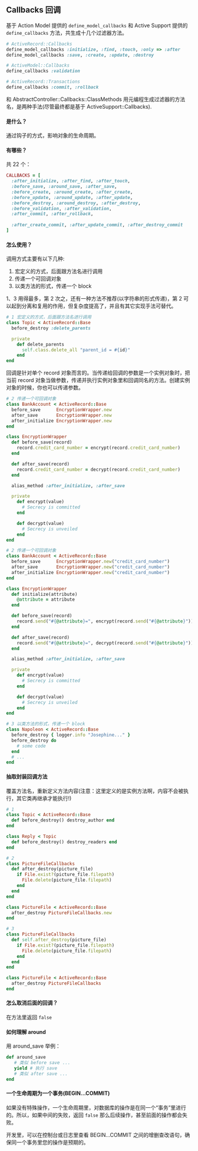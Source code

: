 ## Callbacks 回调

基于 Action Model 提供的 `define_model_callbacks` 和 Active Support 提供的 `define_callbacks` 方法，共生成十几个过滤器方法。

```ruby
# ActiveRecord::Callbacks
define_model_callbacks :initialize, :find, :touch, :only => :after
define_model_callbacks :save, :create, :update, :destroy

# ActiveModel::Callbacks
define_callbacks :validation

# ActiveRecord::Transactions
define_callbacks :commit, :rollback
```

和 AbstractController::Callbacks::ClassMethods 用元编程生成过滤器的方法名，是两种手法(尽管最终都是基于 ActiveSupport::Callbacks).

#### 是什么？

通过钩子的方式，影响对象的生命周期。

#### 有哪些？

共 22 个：

```ruby
CALLBACKS = [
  :after_initialize, :after_find, :after_touch,
  :before_save, :around_save, :after_save,
  :before_create, :around_create, :after_create,
  :before_update, :around_update, :after_update,
  :before_destroy, :around_destroy, :after_destroy,
  :before_validation, :after_validation,
  :after_commit, :after_rollback,
  
  :after_create_commit, :after_update_commit, :after_destroy_commit
]
```

#### 怎么使用？

调用方式主要有以下几种:

1. 宏定义的方式，后面跟方法名进行调用
2. 传递一个可回调对象
3. 以类方法的形式，传递一个 block

1、3 用得最多，第 2 次之，还有一种方法不推荐(以字符串的形式传递)，第 2 可以起到分离和复用的作用，但复杂度提高了，并且有其它实现手法可替代。

```ruby
# 1 宏定义的方式，后面跟方法名进行调用
class Topic < ActiveRecord::Base
  before_destroy :delete_parents

  private
    def delete_parents
      self.class.delete_all "parent_id = #{id}"
    end
end
```

回调是针对单个 record 对象而言的。当传递给回调的参数是一个实例对象时，把当前 record 对象当做参数，传递并执行实例对象里和回调同名的方法。创建实例对象的时候，你也可以传递参数。

```ruby
# 2 传递一个可回调对象
class BankAccount < ActiveRecord::Base
  before_save      EncryptionWrapper.new
  after_save       EncryptionWrapper.new
  after_initialize EncryptionWrapper.new
end

class EncryptionWrapper
  def before_save(record)
    record.credit_card_number = encrypt(record.credit_card_number)
  end

  def after_save(record)
    record.credit_card_number = decrypt(record.credit_card_number)
  end

  alias_method :after_initialize, :after_save

  private
    def encrypt(value)
      # Secrecy is committed
    end

    def decrypt(value)
      # Secrecy is unveiled
    end
end

# 2 传递一个可回调对象
class BankAccount < ActiveRecord::Base
  before_save      EncryptionWrapper.new("credit_card_number")
  after_save       EncryptionWrapper.new("credit_card_number")
  after_initialize EncryptionWrapper.new("credit_card_number")
end

class EncryptionWrapper
  def initialize(attribute)
    @attribute = attribute
  end

  def before_save(record)
    record.send("#{@attribute}=", encrypt(record.send("#{@attribute}")))
  end

  def after_save(record)
    record.send("#{@attribute}=", decrypt(record.send("#{@attribute}")))
  end

  alias_method :after_initialize, :after_save

  private
    def encrypt(value)
      # Secrecy is committed
    end

    def decrypt(value)
      # Secrecy is unveiled
    end
end
```

```ruby
# 3 以类方法的形式，传递一个 block
class Napoleon < ActiveRecord::Base
  before_destroy { logger.info "Josephine..." }
  before_destroy do
    # some code
  end
  # ...
end
```

#### 抽取封装回调方法

覆盖方法名，重新定义方法内容(注意：这里定义的是实例方法啊，内容不会被执行，其它类再继承才能执行!)

```ruby
# 1
class Topic < ActiveRecord::Base
  def before_destroy() destroy_author end
end

class Reply < Topic
  def before_destroy() destroy_readers end
end

# 2
class PictureFileCallbacks
  def after_destroy(picture_file)
    if File.exist?(picture_file.filepath)
      File.delete(picture_file.filepath)
    end
  end
end

class PictureFile < ActiveRecord::Base
  after_destroy PictureFileCallbacks.new
end

# 3
class PictureFileCallbacks
  def self.after_destroy(picture_file)
    if File.exist?(picture_file.filepath)
      File.delete(picture_file.filepath)
    end
  end
end

class PictureFile < ActiveRecord::Base
  after_destroy PictureFileCallbacks
end
```

#### 怎么取消后面的回调？

在方法里返回 `false`

#### 如何理解 around

用 around_save 举例：

```ruby
def around_save
   # 类似 before save ...
   yield # 执行 save
   # 类似 after save ...
end
```

#### 一个生命周期为一个事务(BEGIN...COMMIT)

如果没有特殊操作，一个生命周期里，对数据库的操作是在同一个“事务”里进行的。所以，如果中间的失败，返回 `false` 那么后续操作，甚至前面的操作都会失败。

开发里，可以在控制台或日志里查看 BEGIN...COMMIT 之间的增删查改语句，确保同一个事务里您的操作是预期的。
